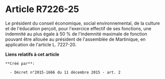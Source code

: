 # Article R7226-25

Le président du conseil économique, social environnemental, de la culture et de l'éducation perçoit, pour l'exercice effectif
de ses fonctions, une indemnité au plus égale à 50 % de l'indemnité maximale de fonction pouvant être allouée au président de
l'assemblée de Martinique, en application de l'article L. 7227-20.

**Liens relatifs à cet article**

	**Créé par**:

	  - Décret n°2015-1666 du 11 décembre 2015 - art. 2
